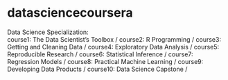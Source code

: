 # datasciencecoursera
Data Science Specialization:  
course1: The Data Scientist’s Toolbox /
course2: R Programming /
course3: Getting and Cleaning Data /
course4: Exploratory Data Analysis /
course5: Reproducible Research /
course6: Statistical Inference /
course7: Regression Models /
course8: Practical Machine Learning /
course9: Developing Data Products /
course10: Data Science Capstone /
